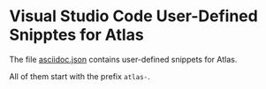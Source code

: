 # Visual Studio Code User-Defined Snipptes for Atlas

The file [asciidoc.json](asciidoc.json) contains user-defined snippets for Atlas.

All of them start with the prefix `atlas-`.
